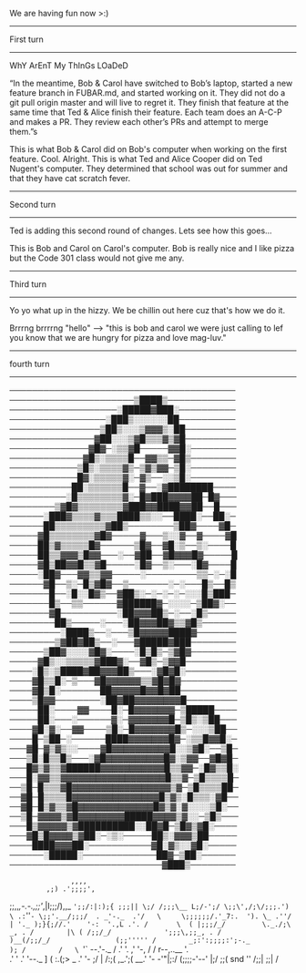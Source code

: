 
We are having fun now >:)

**************************
First turn
**************************

WhY ArEnT My ThInGs LOaDeD

“In the meantime, Bob & Carol have switched to Bob’s laptop, started a new feature branch in FUBAR.md, and started working on it. They did not do a git pull origin master and will live to regret it. They finish that feature at the same time that Ted & Alice finish their feature. Each team does an A-C-P and makes a PR. They review each other’s PRs and attempt to merge them.”s

This is what Bob & Carol did on Bob's computer when working on the first feature.  Cool.  Alright.
This is what Ted and Alice Cooper did on Ted Nugent's computer. They determined that school was out for summer and that they have cat scratch fever.

**************************
Second turn
**************************

Ted is adding this second round of changes.  Lets see how this goes...

This is Bob and Carol on Carol's computer. Bob is really nice and I like pizza but the Code 301 class would not give me any.

**************************
Third turn
**************************
Yo yo what up in the hizzy. We be chillin out here cuz that's how we do it.

Brrrng brrrrng "hello" --> "this is bob and carol we were just calling to lef you know that we are hungry for pizza and love mag-luv."

**************************
fourth turn
**************************
────────────────────────────────────────
──────────────────────▒████▒────────────
───────────────────░█████▓███░──────────
─────────────────░███▒░░░░░░██──────────
────────────────▒██▒░░░▒▓▓▓▒░██─────────
───────────────▓██░░░▒▓█▒▒▒▓▒▓█─────────
──────────────▓█▓─░▒▒▓█─────▓▓█░────────
─────────────▓█▒░▒▒▒▒█──▓▓▒▒─▓█▒────────
────────────▒█▒░▒▒▒▒▓▒─▒▓▒▓▓─▒█░────────
────────────█▓░▒▒▒▒▒▓░─▓▒──░░▒█░────────
───────────██░▒▒▒▒▒▒█──▓──░▓████████────
──────────░█▒▒▒▒▒▒▒▒▓░─█▓███▓▓▓▓██─█▓───
────────▒▓█▓▒▒▒▒▒▒▒▒▓███▓▓████▓▓██──█───
──────░███▓▒▒▒▒▓▒▒▒████▒▒░░──████░──██░─
──────██▒▒▒▒▒▒▒▒▒▓██▒────────▒██▓────▓█─
─────▓█▒▒▒▒▒▒▒▒▓█▓─────▓───▒░░▓──▓────▓█
─────██▒▓▒▒▒▒▒█▓──────▒█▓──▓█░▒──▒░────█
─────██▒▒▓▓▓▒█▓▓───░──▓██──▓█▓▓▓█▓─────█
─────▓█▒██▓▓█▒▒▓█─────░█▓──▒░───░█▓────█
─────░██▓───▓▓▒▒▓▓─────░─────────▒▒─░─░█
──────▓█──▒░─█▒▓█▓──▒───────░─░───█▒──█▒
───────█──░█░░█▓▒──▓██▒░─░─░─░─░░░█▒███─
───────█▒──▒▒──────▓██████▓─░░░░─▒██▓░──
───────▓█──────────░██▓▓▓██▒─░──░█▒─────
────────██▒─────░───░██▓▓▓██▓▒▒▓█▒──────
─────────░████▒──░───▒█▓▓▓▓▓████▓───────
────────▒▓██▓██▒──░───▓█████▓███────────
──────▒██▓░░░░▓█▓░────░█▒█▒─▒▓█▓────────
─────▓█▒░░▒▒▒▒▒▓███▓░──▓█▒─▒▓▓█─────────
────░█▒░▒████▓██▓▓▓██▒───░▓█▓█░─────────
────▓█▒▒█░─▒───▓█▓▓▓▓▓▓▒▒▓█▓█▓──────────
────▓█▒█░───────██▓▓▓▓▓█▓▓█▓██──────────
────▒█▓▓────────░██▓██▓▓▓▓▓▓▓▓█─────────
─────██░────▓▓────█░─█▓▓▓▓▓▓▓─▒█████────
─────██░───░──────▓░─▓▓▓▓▓▓▓█─▒█▒░▒██───
────▓█░▓░──▓▓────▒█░─█▓▓▓▓▓▓▓█▒─░░░▒██──
────█─▒██─░──────████▓▓▓▓▓▓▓█▓─░▒▒█▓▓█░─
───▓█─▓▒▓▒░░────▓█▓▓▓▓▓▓▓▓▓▓█░░▒▓█░──▒█─
───▒█░█▒▒█▒───░▓█▓▓▓▓▓▓▓▓▓▓█▓░▒▓▓──▓█▓█─
───█▓▒▓▒▒▓██████▓▓▓▓▓▓▓▓▓▓▓█▒▒▓▓─░█▓▒▒█░
───█░▓▓▒▒▓▓▓▓▓▓▓▓▓▓▓▓▓▓▓▓▓▓█▒▒▓─▒█▒▒▒▒█─
──▒█─█▒▒▒▓█▓▓▓▓▓▓▓▓▓▓▓▓▓▓▓▓▓▒▓─▒█▒▒▒▒██─
──▓█─█▒▒▒▒█▓▓▓▓▓▓▓▓▓▓▓▓▓▓▓█▒▓▒░█▒▒▒░▓█──
──▓█─█▒▓▒▒▓█▓▓▓▓▓▓▓▓▓▓▓▓▓█▓▒▓░▓░░░░▒█░──
──▒█─▓▓▓▓▒▓█▓▓▓▓▓▓▓▓█████▓▓▓▓▒▓░░─▒█▒───
───█▒▓▓▓▓▓▒▓██████████░░██▓█─▒█▓▒▓█░────
───▓█▒█▓▓▓▓▒▓██░─░▒░─────██▒░▓▓▓▒██─────
────████▓▓▓██░───────────▓█░▓▒░░▓█░─────
──────░█████░─────────────██▓─▒██░──────
───────────────────────────▓███▒──────── 



                   ,,,, 
             ,;) .';;;;',
 ;;,,_,-.-.,;;'_,|I\;;;/),,_
  `';;/:|:);{ ;;;|| \;/ /;;;\__
      L;/-';/ \;;\',/;\/;;;.') \
      .:`''` - \;;'.__/;;;/  . _'-._ 
    .'/   \     \;;;;;;/.'_7:.  '). \_
  .''/     | '._ );}{;//.'    '-:  '.,L
.'. /       \  ( |;;;/_/         \._./;\   _,
 . /        |\ ( /;;/_/             ';;;\,;;_,
. /         )__(/;;/_/                (;;'''''
 /        _;:':;;;;:';-._             );
/        /   \  `'`   --.'-._         \/
       .'     '.  ,'         '-,
      /    /   r--,..__       '.\
    .'    '  .'        '--._     ]
    (     :.(;>        _ .' '- ;/
    |      /:;(    ,_.';(   __.'
     '- -'"|;:/    (;;;;-'--'
           |;/      ;;(
 snd       ''      /;;|
                   \;;|
                    \/